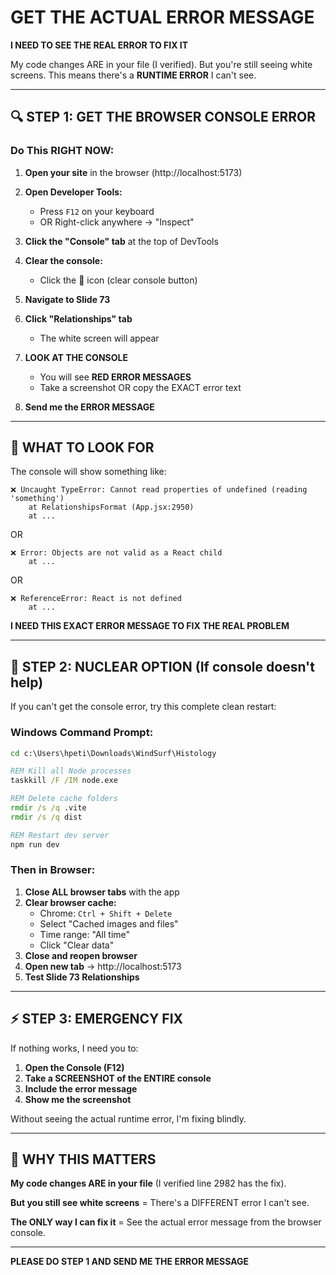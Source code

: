 # GET THE ACTUAL ERROR MESSAGE

**I NEED TO SEE THE REAL ERROR TO FIX IT**

My code changes ARE in your file (I verified). But you're still seeing white screens. This means there's a **RUNTIME ERROR** I can't see.

---

## 🔍 STEP 1: GET THE BROWSER CONSOLE ERROR

### **Do This RIGHT NOW:**

1. **Open your site** in the browser (http://localhost:5173)

2. **Open Developer Tools:**
   - Press `F12` on your keyboard
   - OR Right-click anywhere → "Inspect"

3. **Click the "Console" tab** at the top of DevTools

4. **Clear the console:**
   - Click the 🚫 icon (clear console button)

5. **Navigate to Slide 73**

6. **Click "Relationships" tab**
   - The white screen will appear

7. **LOOK AT THE CONSOLE**
   - You will see **RED ERROR MESSAGES**
   - Take a screenshot OR copy the EXACT error text

8. **Send me the ERROR MESSAGE**

---

## 📸 WHAT TO LOOK FOR

The console will show something like:

```
❌ Uncaught TypeError: Cannot read properties of undefined (reading 'something')
    at RelationshipsFormat (App.jsx:2950)
    at ...
```

OR

```
❌ Error: Objects are not valid as a React child
    at ...
```

OR

```
❌ ReferenceError: React is not defined
    at ...
```

**I NEED THIS EXACT ERROR MESSAGE TO FIX THE REAL PROBLEM**

---

## 🔧 STEP 2: NUCLEAR OPTION (If console doesn't help)

If you can't get the console error, try this complete clean restart:

### **Windows Command Prompt:**

```cmd
cd c:\Users\hpeti\Downloads\WindSurf\Histology

REM Kill all Node processes
taskkill /F /IM node.exe

REM Delete cache folders
rmdir /s /q .vite
rmdir /s /q dist

REM Restart dev server
npm run dev
```

### **Then in Browser:**

1. **Close ALL browser tabs** with the app
2. **Clear browser cache:**
   - Chrome: `Ctrl + Shift + Delete`
   - Select "Cached images and files"
   - Time range: "All time"
   - Click "Clear data"
3. **Close and reopen browser**
4. **Open new tab** → http://localhost:5173
5. **Test Slide 73 Relationships**

---

## ⚡ STEP 3: EMERGENCY FIX

If nothing works, I need you to:

1. **Open the Console (F12)**
2. **Take a SCREENSHOT of the ENTIRE console**
3. **Include the error message**
4. **Show me the screenshot**

Without seeing the actual runtime error, I'm fixing blindly.

---

## 🎯 WHY THIS MATTERS

**My code changes ARE in your file** (I verified line 2982 has the fix).

**But you still see white screens** = There's a DIFFERENT error I can't see.

**The ONLY way I can fix it** = See the actual error message from the browser console.

---

**PLEASE DO STEP 1 AND SEND ME THE ERROR MESSAGE**
